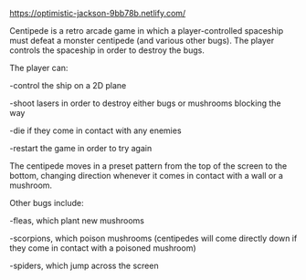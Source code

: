 https://optimistic-jackson-9bb78b.netlify.com/

Centipede is a retro arcade game in which a player-controlled spaceship must defeat a monster centipede (and various other bugs). The player controls the spaceship in order to destroy the bugs.

The player can:

-control the ship on a 2D plane

-shoot lasers in order to destroy either bugs or mushrooms blocking the way

-die if they come in contact with any enemies

-restart the game in order to try again

The centipede moves in a preset pattern from the top of the screen to the bottom, changing direction whenever it comes in contact with a wall or a mushroom.

Other bugs include:

-fleas, which plant new mushrooms

-scorpions, which poison mushrooms (centipedes will come directly down if they come in contact with a poisoned mushroom)

-spiders, which jump across the screen

